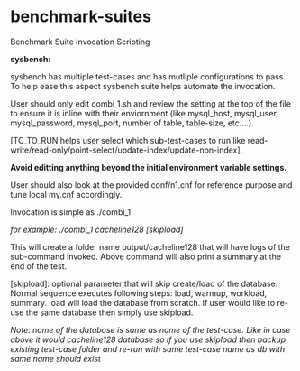 # benchmark-suites
Benchmark Suite Invocation Scripting

<b>sysbench:</b>

sysbench has multiple test-cases and has mutliple configurations to pass. To help ease this aspect sysbench suite helps automate the invocation.

User should only edit combi_1.sh and review the setting at the top of the file to ensure it is inline with their enviornment (like mysql_host, mysql_user, mysql_password, mysql_port, number of table, table-size, etc....).

[TC_TO_RUN helps user select which sub-test-cases to run like read-write/read-only/point-select/update-index/update-non-index].

<b>Avoid editting anything beyond the initial environment variable settings.</b>

User should also look at the provided conf/n1.cnf for reference purpose and tune local my.cnf accordingly.

Invocation is simple as ./combi_1 <tc-name>

<i>for example: ./combi_1 cacheline128 [skipload]</i>

This will create a folder name output/cacheline128 that will have logs of the sub-command invoked.
Above command will also print a summary at the end of the test.

[skipload]: optional parameter that will skip create/load of the database.
Normal sequence executes following steps: load, warmup, workload, summary.
load will load the database from scratch. If user would like to re-use the same database then simply use skipload.

<i>Note: name of the database is same as name of the test-case. Like in case above it would cacheline128 database so if you use skipload then backup existing test-case folder and re-run with same test-case name as db with same name should exist<i>


